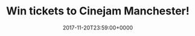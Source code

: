 ---
campaign-uuid: c-82c4040a-d626-4285-8ee8-0bf550a2b4a6
type: Competition
category: Music
date: 2017-11-20T23:59:00+0000
end-date: 2017-12-06T23:59:00+0000
disable-form: false
is_promoted: false
has_entry_page: false
extra-css: ""

logo-left-title: "NME Competitions"
logo-left-href: "http://www.nme.com/competitions/win-tickets-cinejam-manchester"
logo-left-image: "nme-logo.jpg"

banner-img: "cinejam-main_image.jpg"
hero-header: "cinejam_competition"
competition-description: "Calling all 24 Hour Party People! This December NME and Zig-Zag present film and music extravaganza CineJam Manchester, and we want you (yes you) to get involved. How? With a pair of free tickets of course. Read more?"
hero-subheader: ""

title: "Win tickets to Cinejam Manchester!"
bg-image-hero: "cinejam-hero_image.jpg"
bg-image-first: "cinejam-section1_image.jpg"
bg-image-second: "cinejam-section2_image.jpg"

section1-content: >
    <p>Taking over the Manchester venue Band On The Wall on Tuesday December 12, CineJam features a packed evening of exclusive entertainment featuring a screening of Michael Winterbottom-directed cult film?24 Hour Party People?(starring Steve Coogan as Manchester music legend Tony Wilson), followed by live performances from new band False Advertising and local art-pop heroes Everything Everything.</p>
    <p></p>
    <p></p>

section2-content: >
    <p>Excited? Of course you are. And NME want you lovely lot to come along and party with them.</p>
    <p>For your chance get your name on the hottest guest list this side of Christmas, enter here (look below) to win a pair of free tickets for CineJam Manchester. Yep, it really is that easy.</p>
    <p>In the words of Tony Wilson, 'Welcome to Manchester.' FYI, we'll meet you on the dance floor.</p>

entry-title: 
terms-confirmation: >
    
entry-content: >
    <p>0</p>
    <p>0</p>

---